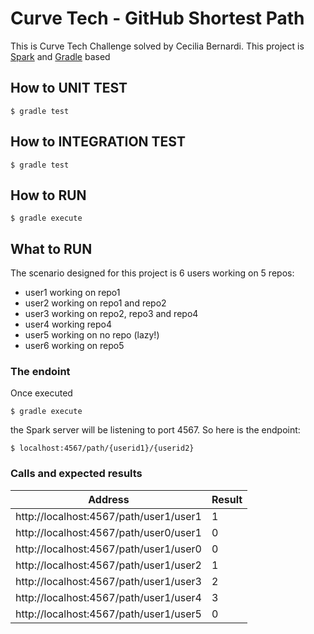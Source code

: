 # Curve Tech - GitHub Shortest Path

This is Curve Tech Challenge solved by Cecilia Bernardi.
This project is [Spark](https://spark.apache.org/) and [Gradle](https://gradle.org/) based

## How to UNIT TEST
```
$ gradle test
```
## How to INTEGRATION TEST
```
$ gradle test
```
## How to RUN
```
$ gradle execute
```

## What to RUN
The scenario designed for this project is 6 users working on 5 repos:
* user1 working on repo1
* user2 working on repo1 and repo2
* user3 working on repo2, repo3 and repo4
* user4 working repo4
* user5 working on no repo (lazy!)
* user6 working on repo5

### The endoint
Once executed 
```
$ gradle execute
```
the Spark server will be listening to port 4567.
So here is the endpoint:
```
$ localhost:4567/path/{userid1}/{userid2}
```

### Calls and expected results
| Address | Result |
| --- | --- |
| http://localhost:4567/path/user1/user1 | 1 |
| http://localhost:4567/path/user0/user1 | 0 |
| http://localhost:4567/path/user1/user0 | 0 |
| http://localhost:4567/path/user1/user2 | 1 |
| http://localhost:4567/path/user1/user3 | 2 |
| http://localhost:4567/path/user1/user4 | 3 |
| http://localhost:4567/path/user1/user5 | 0 |
